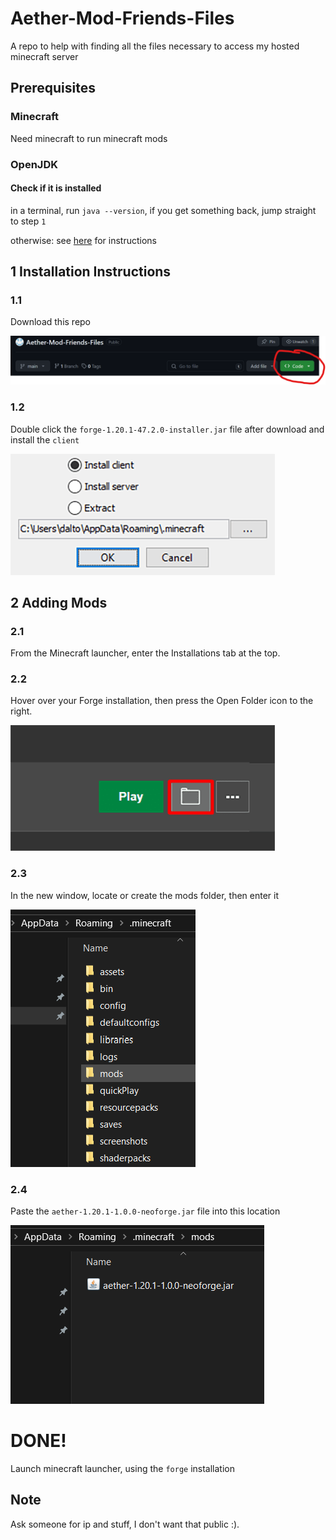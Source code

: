 # Aether-Mod-Friends-Files
 A repo to help with finding all the files necessary to access my hosted minecraft server

## Prerequisites

### Minecraft
Need minecraft to run minecraft mods

### OpenJDK

#### Check if it is installed
in a terminal, run `java --version`, if you get something back, jump straight to step `1`

otherwise:
see [here](https://www.freecodecamp.org/news/install-openjdk-free-java-multi-os-guide/) for instructions

## 1 Installation Instructions

### 1.1

Download this repo

![download](photos/github-download.png)

### 1.2
Double click the `forge-1.20.1-47.2.0-installer.jar` file after download and install the `client`

![forge install](photos/ClientSideMods-ForgeInstall.png)

## 2 Adding Mods

### 2.1
From the Minecraft launcher, enter the Installations tab at the top.

### 2.2
Hover over your Forge installation, then press the Open Folder icon to the right.

![Open Folder](photos/ClientSideMods-OpenFolder.png)

### 2.3
In the new window, locate or create the mods folder, then enter it

![Create Mods Folder](photos/mods-folder.png)

### 2.4 
Paste the `aether-1.20.1-1.0.0-neoforge.jar` file into this location

![Paste Aether](photos/aether-mod-paste.png)

# DONE!
Launch minecraft launcher, using the `forge` installation

## Note
Ask someone for ip and stuff, I don't want that public :).

